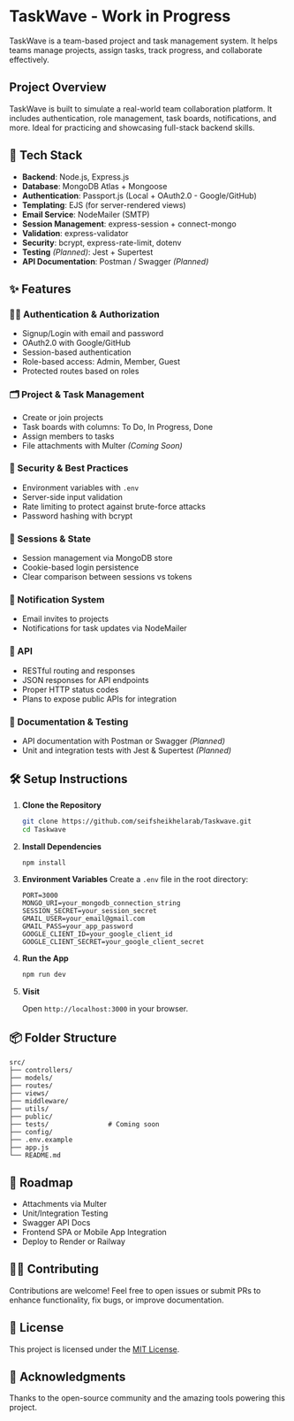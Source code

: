
# TaskWave - Work in Progress

TaskWave is a team-based project and task management system. It helps teams manage projects, assign tasks, track progress, and collaborate effectively.

## Project Overview

TaskWave is built to simulate a real-world team collaboration platform. It includes authentication, role management, task boards, notifications, and more. Ideal for practicing and showcasing full-stack backend skills.

## 🔧 Tech Stack

- **Backend**: Node.js, Express.js
- **Database**: MongoDB Atlas + Mongoose
- **Authentication**: Passport.js (Local + OAuth2.0 - Google/GitHub)
- **Templating**: EJS (for server-rendered views)
- **Email Service**: NodeMailer (SMTP)
- **Session Management**: express-session + connect-mongo
- **Validation**: express-validator
- **Security**: bcrypt, express-rate-limit, dotenv
- **Testing** *(Planned)*: Jest + Supertest
- **API Documentation**: Postman / Swagger *(Planned)*

## ✨ Features

### 🧑‍💼 Authentication & Authorization

- Signup/Login with email and password
- OAuth2.0 with Google/GitHub
- Session-based authentication
- Role-based access: Admin, Member, Guest
- Protected routes based on roles

### 🗂️ Project & Task Management

- Create or join projects
- Task boards with columns: To Do, In Progress, Done
- Assign members to tasks
- File attachments with Multer *(Coming Soon)*

### 🔐 Security & Best Practices

- Environment variables with `.env`
- Server-side input validation
- Rate limiting to protect against brute-force attacks
- Password hashing with bcrypt

### 🔁 Sessions & State

- Session management via MongoDB store
- Cookie-based login persistence
- Clear comparison between sessions vs tokens

### 📧 Notification System

- Email invites to projects
- Notifications for task updates via NodeMailer

### 📄 API

- RESTful routing and responses
- JSON responses for API endpoints
- Proper HTTP status codes
- Plans to expose public APIs for integration

### 📘 Documentation & Testing

- API documentation with Postman or Swagger *(Planned)*
- Unit and integration tests with Jest & Supertest *(Planned)*

## 🛠️ Setup Instructions

1. **Clone the Repository**

   ```bash
   git clone https://github.com/seifsheikhelarab/Taskwave.git
   cd Taskwave

2. **Install Dependencies**

   ```bash
   npm install
   ```

3. **Environment Variables**
   Create a `.env` file in the root directory:

   ```env
   PORT=3000
   MONGO_URI=your_mongodb_connection_string
   SESSION_SECRET=your_session_secret
   GMAIL_USER=your_email@gmail.com
   GMAIL_PASS=your_app_password
   GOOGLE_CLIENT_ID=your_google_client_id
   GOOGLE_CLIENT_SECRET=your_google_client_secret
   ```

4. **Run the App**

   ```bash
   npm run dev
   ```

5. **Visit**

   Open `http://localhost:3000` in your browser.

## 📦 Folder Structure

```
src/
├── controllers/
├── models/
├── routes/
├── views/
├── middleware/
├── utils/
├── public/
├── tests/               # Coming soon
├── config/
├── .env.example
├── app.js
└── README.md
```

## 📌 Roadmap

- Attachments via Multer
- Unit/Integration Testing
- Swagger API Docs
- Frontend SPA or Mobile App Integration
- Deploy to Render or Railway

## 🧑‍💻 Contributing

Contributions are welcome! Feel free to open issues or submit PRs to enhance functionality, fix bugs, or improve documentation.

## 📄 License

This project is licensed under the [MIT License](LICENSE).

## 💬 Acknowledgments

Thanks to the open-source community and the amazing tools powering this project.
